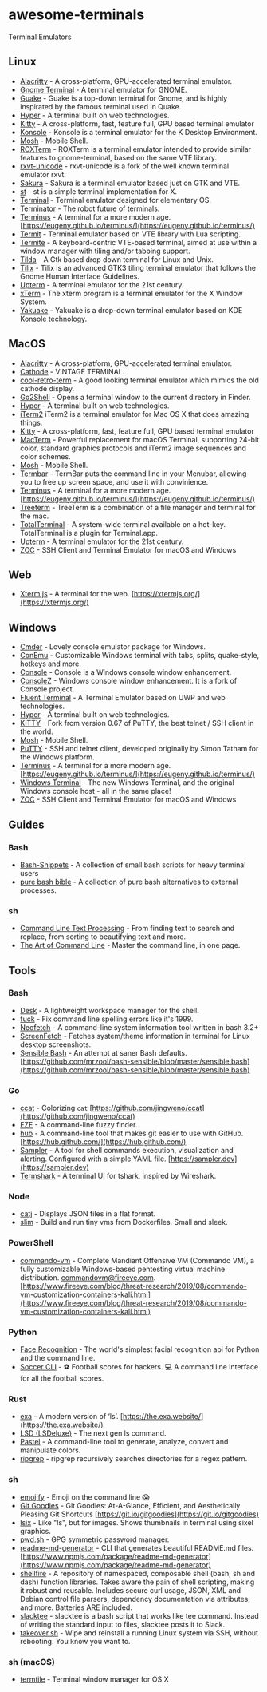 # awesome-terminals
Terminal Emulators

## Linux
- [Alacritty](https://github.com/jwilm/alacritty) - A cross-platform, GPU-accelerated terminal emulator.
- [Gnome Terminal](https://github.com/GNOME/gnome-terminal) - A terminal emulator for GNOME.
- [Guake](http://guake-project.org/) - Guake is a top-down terminal for Gnome, and is highly inspirated by the famous terminal used in Quake.
- [Hyper](https://github.com/zeit/hyper) - A terminal built on web technologies.
- [Kitty](https://github.com/kovidgoyal/kitty) - A cross-platform, fast, feature full, GPU based terminal emulator
- [Konsole](https://konsole.kde.org/) - Konsole is a terminal emulator for the K Desktop Environment.
- [Mosh](https://github.com/mobile-shell/mosh) - Mobile Shell.
- [ROXTerm](http://roxterm.sourceforge.net/) - ROXTerm is a terminal emulator intended to provide similar features to gnome-terminal, based on the same VTE library.
- [rxvt-unicode](http://software.schmorp.de/pkg/rxvt-unicode.html) - rxvt-unicode is a fork of the well known terminal emulator rxvt.
- [Sakura](https://launchpad.net/sakura) - Sakura is a terminal emulator based just on GTK and VTE.
- [st](https://st.suckless.org/) - st is a simple terminal implementation for X.
- [Terminal](https://github.com/elementary/terminal) - Terminal emulator designed for elementary OS.
- [Terminator](https://gnometerminator.blogspot.com/p/introduction.html) - The robot future of terminals.
- [Terminus](https://github.com/Eugeny/terminus) - A terminal for a more modern age. [https://eugeny.github.io/terminus/](https://eugeny.github.io/terminus/)
- [Termit](https://github.com/nonstop/termit) - Terminal emulator based on VTE library with Lua scripting.
- [Termite](https://github.com/thestinger/termite/) - A keyboard-centric VTE-based terminal, aimed at use within a window manager with tiling and/or tabbing support.
- [Tilda](https://github.com/lanoxx/tilda) - A Gtk based drop down terminal for Linux and Unix.
- [Tilix](https://gnunn1.github.io/tilix-web/) - Tilix is an advanced GTK3 tiling terminal emulator that follows the Gnome Human Interface Guidelines.
- [Upterm](https://github.com/railsware/upterm) - A terminal emulator for the 21st century.
- [xTerm](http://invisible-island.net/xterm/) - The xterm program is a terminal emulator for the X Window System.
- [Yakuake](https://www.kde.org/applications/system/yakuake/) - Yakuake is a drop-down terminal emulator based on KDE Konsole technology.

## MacOS
- [Alacritty](https://github.com/jwilm/alacritty) - A cross-platform, GPU-accelerated terminal emulator.
- [Cathode](http://www.secretgeometry.com/apps/cathode/) - VINTAGE TERMINAL.
- [cool-retro-term](https://github.com/Swordfish90/cool-retro-term) - A good looking terminal emulator which mimics the old cathode display.
- [Go2Shell](https://zipzapmac.com/Go2Shell) - Opens a terminal window to the current directory in Finder.
- [Hyper](https://github.com/zeit/hyper) - A terminal built on web technologies.
- [iTerm2](https://github.com/gnachman/iTerm2) iTerm2 is a terminal emulator for Mac OS X that does amazing things.
- [Kitty](https://github.com/kovidgoyal/kitty) - A cross-platform, fast, feature full, GPU based terminal emulator
- [MacTerm](https://www.macterm.net/) - Powerful replacement for macOS Terminal, supporting 24-bit color, standard graphics protocols and iTerm2 image sequences and color schemes.
- [Mosh](https://github.com/mobile-shell/mosh) - Mobile Shell.
- [Termbar](http://termbar.com/) - TermBar puts the command line in your Menubar, allowing you to free up screen space, and use it with convinience.
- [Terminus](https://github.com/Eugeny/terminus) - A terminal for a more modern age. [https://eugeny.github.io/terminus/](https://eugeny.github.io/terminus/)
- [Treeterm](http://www.treeterm.com/) - TreeTerm is a combination of a file manager and terminal for the mac.
- [TotalTerminal](https://totalterminal.binaryage.com/) - A system-wide terminal available on a hot-key. TotalTerminal is a plugin for Terminal.app.
- [Upterm](https://github.com/railsware/upterm) - A terminal emulator for the 21st century.
- [ZOC](https://www.emtec.com/zoc/index.html) - SSH Client and Terminal Emulator for macOS and Windows

## Web
 - [Xterm.js](https://github.com/xtermjs/xterm.js) - A terminal for the web. [https://xtermjs.org/](https://xtermjs.org/)

## Windows
- [Cmder](https://github.com/cmderdev/cmder) - Lovely console emulator package for Windows.
- [ConEmu](https://github.com/Maximus5/ConEmu) - Customizable Windows terminal with tabs, splits, quake-style, hotkeys and more.
- [Console](https://sourceforge.net/projects/console/) - Console is a Windows console window enhancement.
- [ConsoleZ](https://github.com/cbucher/console) - Windows console window enhancement. It is a fork of Console project.
- [Fluent Terminal](https://github.com/felixse/FluentTerminal) - A Terminal Emulator based on UWP and web technologies.
- [Hyper](https://github.com/zeit/hyper) - A terminal built on web technologies.
- [KiTTY](http://kitty.9bis.net/) - Fork from version 0.67 of PuTTY, the best telnet / SSH client in the world.
- [Mosh](https://github.com/mobile-shell/mosh) - Mobile Shell.
- [PuTTY](https://www.putty.org/) - SSH and telnet client, developed originally by Simon Tatham for the Windows platform.
- [Terminus](https://github.com/Eugeny/terminus) - A terminal for a more modern age. [https://eugeny.github.io/terminus/](https://eugeny.github.io/terminus/)
- [Windows Terminal](https://github.com/microsoft/terminal) -  The new Windows Terminal, and the original Windows console host - all in the same place!
- [ZOC](https://www.emtec.com/zoc/index.html) - SSH Client and Terminal Emulator for macOS and Windows

## Guides
### Bash
 - [Bash-Snippets](https://github.com/alexanderepstein/Bash-Snippets) - A collection of small bash scripts for heavy terminal users
 - [pure bash bible](https://github.com/dylanaraps/pure-bash-bible) - A collection of pure bash alternatives to external processes.
### sh
 - [Command Line Text Processing](https://github.com/learnbyexample/Command-line-text-processing) - From finding text to search and replace, from sorting to beautifying text and more.
 - [The Art of Command Line](https://github.com/jlevy/the-art-of-command-line) - Master the command line, in one page.

## Tools
### Bash
 - [Desk](https://github.com/jamesob/desk) - A lightweight workspace manager for the shell.
 - [fuck](https://github.com/EricFreeman/fuck) - Fix command line spelling errors like it's 1999.
 - [Neofetch](https://github.com/dylanaraps/neofetch) - A command-line system information tool written in bash 3.2+
 - [ScreenFetch](https://github.com/KittyKatt/screenFetch) - Fetches system/theme information in terminal for Linux desktop screenshots.
 - [Sensible Bash](https://github.com/mrzool/bash-sensible) - An attempt at saner Bash defaults. [https://github.com/mrzool/bash-sensible/blob/master/sensible.bash](https://github.com/mrzool/bash-sensible/blob/master/sensible.bash)
### Go
 - [ccat](git@gitlab.com:cdleon/dotfiles.git) - Colorizing `cat` [https://github.com/jingweno/ccat](https://github.com/jingweno/ccat)
 - [FZF](https://github.com/junegunn/fzf) - A command-line fuzzy finder.
 - [hub](https://github.com/github/hub) - A command-line tool that makes git easier to use with GitHub. [https://hub.github.com/](https://hub.github.com/)
 - [Sampler](https://github.com/sqshq/sampler) - A tool for shell commands execution, visualization and alerting. Configured with a simple YAML file. [https://sampler.dev](https://sampler.dev)
 - [Termshark](https://github.com/gcla/termshark) - A terminal UI for tshark, inspired by Wireshark.
### Node
 - [catj](https://github.com/soheilpro/catj) - Displays JSON files in a flat format.
 - [slim](https://github.com/ottomatica/slim) - Build and run tiny vms from Dockerfiles. Small and sleek.
### PowerShell
 - [commando-vm](https://github.com/fireeye/commando-vm) - Complete Mandiant Offensive VM (Commando VM), a fully customizable Windows-based pentesting virtual machine distribution. commandovm@fireeye.com. [https://www.fireeye.com/blog/threat-research/2019/08/commando-vm-customization-containers-kali.html](https://www.fireeye.com/blog/threat-research/2019/08/commando-vm-customization-containers-kali.html)
### Python
 - [Face Recognition](https://github.com/ageitgey/face_recognition) - The world's simplest facial recognition api for Python and the command line.
 - [Soccer CLI](https://github.com/architv/soccer-cli) - ⚽️ Football scores for hackers. 💻 A command line interface for all the football scores.
### Rust
 - [exa](https://github.com/ogham/exa) - A modern version of ‘ls’. [https://the.exa.website/](https://the.exa.website/)
 - [LSD (LSDeluxe)](https://github.com/Peltoche/lsd) - The next gen ls command.
 - [Pastel](https://github.com/sharkdp/pastel) - A command-line tool to generate, analyze, convert and manipulate colors.
 - [ripgrep](https://github.com/BurntSushi/ripgrep) - ripgrep recursively searches directories for a regex pattern.
### sh
 - [emojify](https://github.com/mrowa44/emojify) - Emoji on the command line 😱
 - [Git Goodies](https://github.com/qw3rtman/gg) - Git Goodies: At-A-Glance, Efficient, and Aesthetically Pleasing Git Shortcuts [https://git.io/gitgoodies](https://git.io/gitgoodies)
 - [lsix](https://github.com/hackerb9/lsix) - Like "ls", but for images. Shows thumbnails in terminal using sixel graphics. 
 - [pwd.sh](https://github.com/drduh/pwd.sh) - GPG symmetric password manager.
 - [readme-md-generator](https://github.com/kefranabg/readme-md-generator) - CLI that generates beautiful README.md files. [https://www.npmjs.com/package/readme-md-generator](https://www.npmjs.com/package/readme-md-generator)
 - [shellfire](https://github.com/shellfire-dev/shellfire) - A repository of namespaced, composable shell (bash, sh and dash) function libraries. Takes aware the pain of shell scripting, making it robust and reusable. Includes secure curl usage, JSON, XML and Debian control file parsers, dependency documentation via attributes, and more. Batteries ARE included.
 - [slacktee](https://github.com/coursehero/slacktee) - slacktee is a bash script that works like tee command. Instead of writing the standard input to files, slacktee posts it to Slack.
 - [takeover.sh](https://github.com/marcan/takeover.sh) - Wipe and reinstall a running Linux system via SSH, without rebooting. You know you want to.
### sh (macOS)
 - [termtile](https://github.com/apaszke/termtile) - Terminal window manager for OS X
